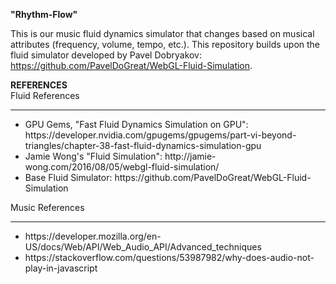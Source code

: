 **"Rhythm-Flow"**

This is our music fluid dynamics simulator that changes based on musical attributes (frequency, volume, tempo, etc.). This repository builds upon the fluid simulator developed by Pavel Dobryakov: https://github.com/PavelDoGreat/WebGL-Fluid-Simulation. 


**REFERENCES**
<br>
Fluid References
<hr>
<ul>
  <li> GPU Gems, "Fast Fluid Dynamics Simulation on GPU": https://developer.nvidia.com/gpugems/gpugems/part-vi-beyond-triangles/chapter-38-fast-fluid-dynamics-simulation-gpu </li>
  <li> Jamie Wong's "Fluid Simulation": http://jamie-wong.com/2016/08/05/webgl-fluid-simulation/ </li>
  <li> Base Fluid Simulator: https://github.com/PavelDoGreat/WebGL-Fluid-Simulation </li>
</ul>

Music References
<hr>
<ul>
  <li> https://developer.mozilla.org/en-US/docs/Web/API/Web_Audio_API/Advanced_techniques</li>
  <li> https://stackoverflow.com/questions/53987982/why-does-audio-not-play-in-javascript  </li>
</ul>
